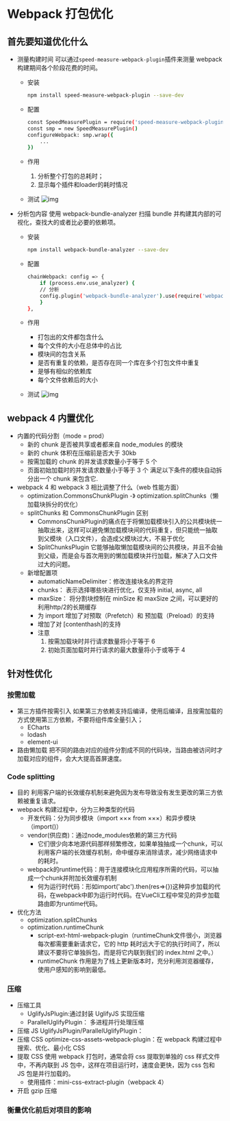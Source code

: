 # Webpack 打包优化

## 首先要知道优化什么

- 测量构建时间
可以通过`speed-measure-webpack-plugin`插件来测量 webpack 构建期间各个阶段花费的时间。
  - 安装

    ```bash
    npm install speed-measure-webpack-plugin --save-dev
    ```

  - 配置

    ```bash
    const SpeedMeasurePlugin = require('speed-measure-webpack-plugin')
    const smp = new SpeedMeasurePlugin()
    configureWebpack: smp.wrap({
        ...
    })
    ```

  - 作用
    1. 分析整个打包的总耗时；
    2. 显示每个插件和loader的耗时情况
  - 测试
  ![img](measure-webpack.png)

- 分析包内容
使用 webpack-bundle-analyzer 扫描 bundle 并构建其内部的可视化，查找大的或者比必要的依赖项。
  - 安装

    ```bash
    npm install webpack-bundle-analyzer --save-dev
    ```

  - 配置

    ```bash
    chainWebpack: config => {
        if (process.env.use_analyzer) {
        // 分析
        config.plugin('webpack-bundle-analyzer').use(require('webpack-bundle-analyzer').BundleAnalyzerPlugin)
        }
    },
    ```

  - 作用
    - 打包出的文件都包含什么
    - 每个文件的大小在总体中的占比
    - 模块间的包含关系
    - 是否有重复的依赖，是否存在同一个库在多个打包文件中重复
    - 是够有相似的依赖库
    - 每个文件依赖后的大小
  - 测试
  ![img](analyze-webpack.png)

## webpack 4 内置优化

- 内置的代码分割（mode = prod）
  - 新的 chunk 是否被共享或者都来自 node_modules 的模块
  - 新的 chunk 体积在压缩前是否大于 30kb
  - 按需加载的 chunk 的并发请求数量小于等于 5 个
  - 页面初始加载时的并发请求数量小于等于 3 个
满足以下条件的模块自动拆分出一个 chunk 来包含它.
- webpack 4 和 webpack 3 相比调整了什么（web 性能方面）
  - optimization.CommonsChunkPlugin -》 optimization.splitChunks（懒加载块拆分的优化）
  - splitChunks 和 CommonsChunkPlugin 区别
    - CommonsChunkPlugin的痛点在于将懒加载模块引入的公共模块统一抽取出来，这样可以避免懒加载模块间的代码重复，但只能统一抽取到父模块（入口文件），会造成父模块过大，不易于优化
    - SplitChunksPlugin 它能够抽取懒加载模块间的公共模块，并且不会抽到父级，而是会与首次用到的懒加载模块并行加载，解决了入口文件过大的问题。
  - 新增配置项
    - automaticNameDelimiter：修改连接块名的界定符
    - chunks： 表示选择哪些块进行优化，仅支持 initial, async, all
    - maxSize： 将分割块控制在 minSize 和 maxSize 之间，可以更好的利用http/2的长期缓存
    - 为 import 增加了对预取（Prefetch）和 预加载（Preload）的支持
    - 增加了对 [contenthash]的支持
    - 注意
      1. 按需加载块时并行请求数量将小于等于 6
      2. 初始页面加载时并行请求的最大数量将小于或等于 4

## 针对性优化

### 按需加载

- 第三方插件按需引入
如果第三方依赖支持后编译，使用后编译，且按需加载的方式使用第三方依赖，不要将组件库全量引入；
  - ECharts
  - lodash
  - element-ui
- 路由懒加载
把不同的路由对应的组件分割成不同的代码块，当路由被访问时才加载对应的组件，会大大提高首屏速度。

### Code splitting

- 目的
利用客户端的长效缓存机制来避免因为发布导致没有发生更改的第三方依赖被重复请求。
- webpack 构建过程中，分为三种类型的代码
  - 开发代码：分为同步模块（import ××× from ×××）和异步模块（import()）
  - vendor(供应商)：通过node_modules依赖的第三方代码
    - 它们很少向本地源代码那样频繁修改，如果单独抽成一个chunk，可以利用客户端的长效缓存机制，命中缓存来消除请求，减少网络请求中的耗时。
  - webpack的runtime代码：用于连接模块化应用程序所需的代码，可以抽成一个chunk并附加长效缓存机制
    - 何为运行时代码：形如import('abc').then(res=>{})这种异步加载的代码，在webpack中即为运行时代码。在VueCli工程中常见的异步加载路由即为runtime代码。
- 优化方法
  - optimization.splitChunks
  - optimization.runtimeChunk
    - script-ext-html-webpack-plugin（runtimeChunk文件很小，浏览器每次都需要重新请求它，它的 http 耗时远大于它的执行时间了，所以建议不要将它单独拆包，而是将它内联到我们的 index.html 之中。）
    - runtimeChunk 作用是为了线上更新版本时，充分利用浏览器缓存，使用户感知的影响到最低。

### 压缩

- 压缩工具
  - UglifyJsPlugin:通过封装 UglifyJS 实现压缩
  - ParallelUglifyPlugin： 多进程并行处理压缩
- 压缩 JS
UglifyJsPlugin/ParallelUglifyPlugin：
- 压缩 CSS
optimize-css-assets-webpack-plugin：在 webpack 构建过程中搜索、优化、最小化 CSS
- 提取 CSS
使用 webpack 打包时，通常会将 css 提取到单独的 css 样式文件中，不再内联到 JS 包中，这样在项目运行时，速度会更快，因为 css 包和 JS 包是并行加载的。
  - 使用插件：mini-css-extract-plugin（webpack 4）
- 开启 gzip 压缩

### 衡量优化前后对项目的影响
